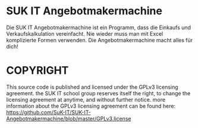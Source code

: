 # SUK IT Angebotmakermachine
Die SUK IT Angebotmakermachine ist ein Programm, dass die Einkaufs und Verkaufskalkulation vereinfacht. Nie wieder muss man mit Excel komplizierte Formen verwenden. Die Angebotmakermachine macht alles für dich!



# COPYRIGHT
This source code is published and licensed under the GPLv3 licensing agreement.
the SUK IT school group reserves itself the right, to change the licensing agreement at anytime, and without further notice.
more information about the GPLv3 licensing agreement can be found here: https://github.com/SuK-IT/SUK-IT-Angebotmakermachine/blob/master/GPLv3.license
